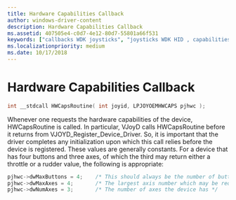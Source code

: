 ```yaml
---
title: Hardware Capabilities Callback
author: windows-driver-content
description: Hardware Capabilities Callback
ms.assetid: 407505e4-c0d7-4e12-80d7-55801a66f531
keywords: ["callbacks WDK joysticks", "joysticks WDK HID , capabilities", "hardware capabilities callbacks WDK joysticks"]
ms.localizationpriority: medium
ms.date: 10/17/2018
---
```


# Hardware Capabilities Callback





```cpp
int __stdcall HWCapsRoutine( int joyid, LPJOYOEMHWCAPS pjhwc );
```

Whenever one requests the hardware capabilities of the device, HWCapsRoutine is called. In particular, VJoyD calls HWCapsRoutine before it returns from VJOYD\_Register\_Device\_Driver. So, it is important that the driver completes any initialization upon which this call relies before the device is registered. These values are generally constants. For a device that has four buttons and three axes, of which the third may return either a throttle or a rudder value, the following is appropriate:

```cpp
pjhwc->dwMaxButtons = 4;    /* This should always be the number of buttons */
pjhwc->dwMaxAxes = 4;       /* The largest axis number which may be requested */
pjhwc->dwNumAxes = 3;       /* The number of axes the device has */
```

 

 




